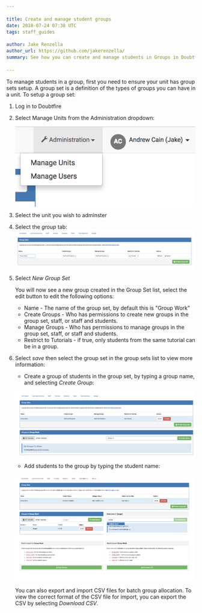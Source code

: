 ```yaml
---

title: Create and manage student groups
date: 2018-07-24 07:38 UTC
tags: staff_guides

author: Jake Renzella
author_url: https://github.com/jakerenzella/
summary: See how you can create and manage students in Groups in Doubtfire.

---
```


To manage students in a group, first you need to ensure your unit has group sets setup. A group set is a definition of the types of groups you can have in a unit. To setup a group set:

1. Log in to Doubtfire
1. Select Manage Units from the Administration dropdown:

    <img alt="Manage Units" src="/images/articles/staff/manage-students/manage-units.png" style="width: 700px; display:block; margin: 0 auto;"></img>

1. Select the unit you wish to adminster
1. Select the *group* tab:
    <img alt="Manage Groups" src="/images/articles/staff/manage-students/group-set.png" style="width: 700px; display:block; margin: 0 auto;"></img>

1. Select *New Group Set*

    You will now see a new group created in the Group Set list, select the edit button to edit the following options:

    * Name - The name of the group set, by default this is "Group Work"
    * Create Groups - Who has permissions to create new groups in the group set, staff, or staff and students.
    * Manage Groups - Who has permissions to manage groups in the group set, staff, or staff and students.
    * Restrict to Tutorials - if true, only students from the same tutorial can be in a group.

1. Select *save* then select the group set in the group sets list to view more information:

    * Create a group of students in the group set, by typing a group name, and selecting *Create Group*:

    <img alt="Create Group" src="/images/articles/staff/manage-students/new-group.png" style="width: 700px; display:block; margin: 0 auto;"></img>

    * Add students to the group by typing the student name:

    <img alt="Adding Students to Group" src="/images/articles/staff/manage-students/adding-members.png" style="width: 700px; display:block; margin: 0 auto;"></img>

    You can also export and import CSV files for batch group allocation. To view the correct format of the CSV file for import, you can export the CSV by selecting *Download CSV*.
